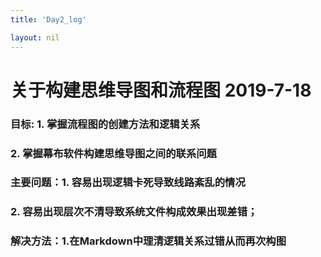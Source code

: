 ```yaml
---
title: 'Day2_log'

layout: nil
---
```


# 	关于构建思维导图和流程图 			2019-7-18

### 目标: 1. 掌握流程图的创建方法和逻辑关系

### 		  2. 掌握幕布软件构建思维导图之间的联系问题

### 主要问题：1. 容易出现逻辑卡死导致线路紊乱的情况

### 					2. 容易出现层次不清导致系统文件构成效果出现差错；

### 解决方法：1.在Markdown中理清逻辑关系过错从而再次构图

###  